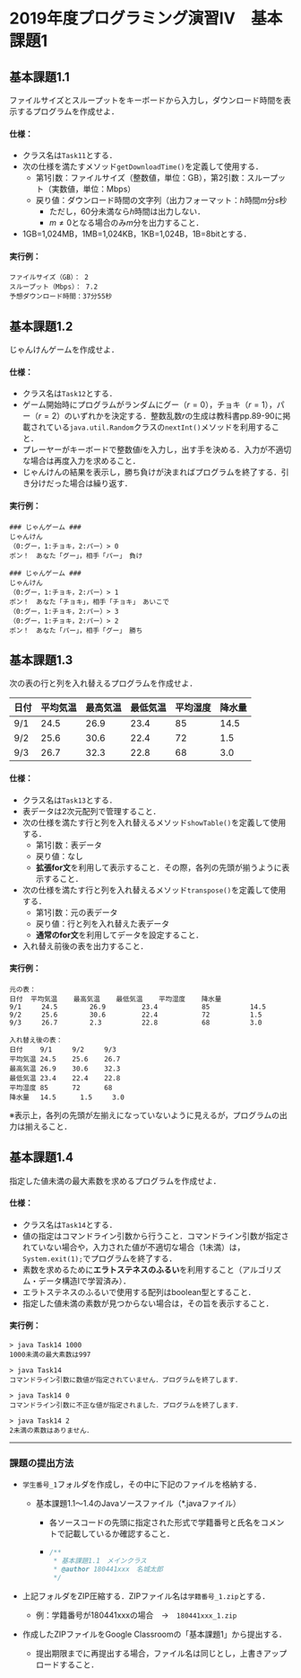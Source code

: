 # 2019年度プログラミング演習Ⅳ　基本課題1



## 基本課題1.1

ファイルサイズとスループットをキーボードから入力し，ダウンロード時間を表示するプログラムを作成せよ．

#### 仕様：

- クラス名は`Task11`とする．
- 次の仕様を満たすメソッド`getDownloadTime()`を定義して使用する．
  - 第1引数：ファイルサイズ（整数値，単位：GB），第2引数：スループット（実数値，単位：Mbps）
  - 戻り値：ダウンロード時間の文字列（出力フォーマット：$h$時間$m$分$s$秒
    - ただし，60分未満なら$h$時間は出力しない．
    - $m \neq 0$となる場合のみ$m$分を出力すること．
- 1GB=1,024MB，1MB=1,024KB，1KB=1,024B，1B=8bitとする．

#### 実行例：

```shell-session
ファイルサイズ（GB）： 2
スループット（Mbps）： 7.2
予想ダウンロード時間：37分55秒
```



## 基本課題1.2

じゃんけんゲームを作成せよ．

#### 仕様：

* クラス名は`Task12`とする．
* ゲーム開始時にプログラムがランダムにグー（$r=0$），チョキ（$r=1$），パー（$r=2$）のいずれかを決定する．整数乱数$r$の生成は教科書pp.89-90に掲載されている`java.util.Random`クラスの`nextInt()`メソッドを利用すること．
* プレーヤーがキーボードで整数値$i$を入力し，出す手を決める．入力が不適切な場合は再度入力を求めること．
* じゃんけんの結果を表示し，勝ち負けが決まればプログラムを終了する．引き分けだった場合は繰り返す．

#### 実行例：

```shell-session
### じゃんゲーム ###
じゃんけん
（0:グー，1:チョキ，2:パー）> 0
ポン！　あなた「グー」，相手「パー」　負け
```

```shell-session
### じゃんゲーム ###
じゃんけん
（0:グー，1:チョキ，2:パー）> 1
ポン！　あなた「チョキ」，相手「チョキ」　あいこで
（0:グー，1:チョキ，2:パー）> 3
（0:グー，1:チョキ，2:パー）> 2
ポン！　あなた「パー」，相手「グー」　勝ち
```



## 基本課題1.3

次の表の行と列を入れ替えるプログラムを作成せよ．

| 日付 | 平均気温 | 最高気温 | 最低気温 | 平均湿度 | 降水量 |
| ---- | -------- | -------- | -------- | -------- | ------ |
| 9/1  | 24.5     | 26.9     | 23.4     | 85       | 14.5   |
| 9/2  | 25.6     | 30.6     | 22.4     | 72       | 1.5    |
| 9/3  | 26.7     | 32.3     | 22.8     | 68       | 3.0    |

#### 仕様：

- クラス名は`Task13`とする．
- 表データは2次元配列で管理すること．
- 次の仕様を満たす行と列を入れ替えるメソッド`showTable()`を定義して使用する．
  - 第1引数：表データ
  - 戻り値：なし
  - **拡張for文**を利用して表示すること．その際，各列の先頭が揃うように表示すること．
- 次の仕様を満たす行と列を入れ替えるメソッド`transpose()`を定義して使用する．
  - 第1引数：元の表データ
  - 戻り値：行と列を入れ替えた表データ
  - **通常のfor文**を利用してデータを設定すること．
- 入れ替え前後の表を出力すること．

#### 実行例：

```shell-session
元の表：
日付	平均気温	最高気温	最低気温	平均湿度	降水量	
9/1		24.5		26.9		 23.4			85			14.5	
9/2		25.6		30.6		 22.4			72			1.5	
9/3		26.7		2.3			 22.8			68			3.0	

入れ替え後の表：
日付　　 9/1     9/2     9/3	
平均気温 24.5    25.6    26.7	
最高気温 26.9    30.6    32.3	
最低気温 23.4    22.4    22.8	
平均湿度 85      72      68	
降水量　 14.5	   1.5     3.0
```

※表示上，各列の先頭が左揃えになっていないように見えるが，プログラムの出力は揃えること．




## 基本課題1.4

指定した値未満の最大素数を求めるプログラムを作成せよ．

#### 仕様：

- クラス名は`Task14`とする．
- 値の指定はコマンドライン引数から行うこと．コマンドライン引数が指定されていない場合や，入力された値が不適切な場合（1未満）は，`System.exit(1);`でプログラムを終了する．
- 素数を求めるために**エラトステネスのふるい**を利用すること（アルゴリズム・データ構造Ⅰで学習済み）．
- エラトステネスのふるいで使用する配列はboolean型とすること．
- 指定した値未満の素数が見つからない場合は，その旨を表示すること．

#### 実行例：

```shell-session
> java Task14 1000
1000未満の最大素数は997
```

```shell-session
> java Task14
コマンドライン引数に数値が指定されていません．プログラムを終了します．
```

```shell-session
> java Task14 0
コマンドライン引数に不正な値が指定されました．プログラムを終了します．
```

```shell-session
> java Task14 2
2未満の素数はありません．
```



----

### 課題の提出方法

- `学生番号_1`フォルダを作成し，その中に下記のファイルを格納する．
  
  - 基本課題1.1〜1.4のJavaソースファイル（*.javaファイル）
  
    - 各ソースコードの先頭に指定された形式で学籍番号と氏名をコメントで記載しているか確認すること．
  
    - ```java
      /**
       * 基本課題1.1　メインクラス
       * @author 180441xxx　名城太郎
       */
      ```
- 上記フォルダをZIP圧縮する．ZIPファイル名は`学籍番号_1.zip`とする．
  
  - 例：学籍番号が180441xxxの場合　→　`180441xxx_1.zip`
- 作成したZIPファイルをGoogle Classroomの「基本課題1」から提出する．
  
  - 提出期限までに再提出する場合，ファイル名は同じとし，上書きアップロードすること．